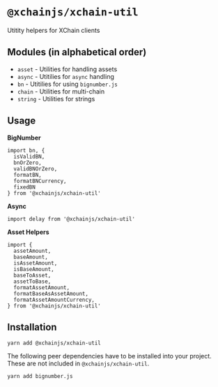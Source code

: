# `@xchainjs/xchain-util`

Utitity helpers for XChain clients

## Modules (in alphabetical order)

- `asset` - Utilities for handling assets
- `async` - Utitilies for `async` handling
- `bn` - Utitilies for using `bignumber.js`
- `chain` - Utilities for multi-chain
- `string` - Utilities for strings

## Usage

**BigNumber**

```
import bn, {
  isValidBN,
  bnOrZero,
  validBNOrZero,
  formatBN,
  formatBNCurrency,
  fixedBN
} from '@xchainjs/xchain-util'
```

**Async**

```
import delay from '@xchainjs/xchain-util'
```

**Asset Helpers**

```
import {
  assetAmount,
  baseAmount,
  isAssetAmount,
  isBaseAmount,
  baseToAsset,
  assetToBase,
  formatAssetAmount,
  formatBaseAsAssetAmount,
  formatAssetAmountCurrency,
} from '@xchainjs/xchain-util'
```

## Installation

```
yarn add @xchainjs/xchain-util
```

The following peer dependencies have to be installed into your project. These are not included in `@xchainjs/xchain-util`.

```
yarn add bignumber.js
```
